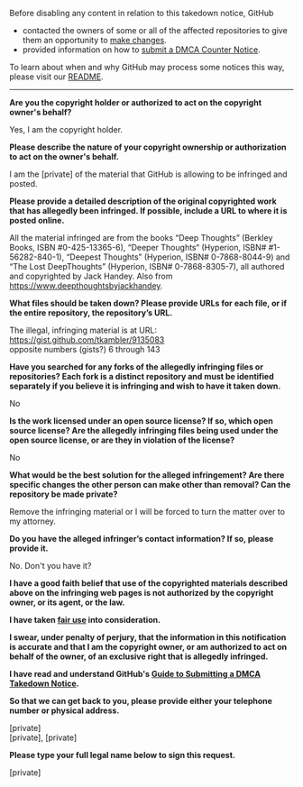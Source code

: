 Before disabling any content in relation to this takedown notice, GitHub
- contacted the owners of some or all of the affected repositories to give them an opportunity to [make changes](https://docs.github.com/en/github/site-policy/dmca-takedown-policy#a-how-does-this-actually-work).
- provided information on how to [submit a DMCA Counter Notice](https://docs.github.com/en/articles/guide-to-submitting-a-dmca-counter-notice).

To learn about when and why GitHub may process some notices this way, please visit our [README](https://github.com/github/dmca/blob/master/README.md).

---

**Are you the copyright holder or authorized to act on the copyright owner's behalf?**

Yes, I am the copyright holder.

**Please describe the nature of your copyright ownership or authorization to act on the owner's behalf.**

I am the [private] of the material that GitHub is allowing to be infringed and posted.

**Please provide a detailed description of the original copyrighted work that has allegedly been infringed. If possible, include a URL to where it is posted online.**

All the material infringed are from the books “Deep Thoughts” (Berkley Books, ISBN #0-425-13365-6), “Deeper Thoughts“ (Hyperion, ISBN# #1-56282-840-1), “Deepest Thoughts” (Hyperion, ISBN# 0-7868-8044-9) and “The Lost DeepThoughts” (Hyperion, ISBN# 0-7868-8305-7), all authored and copyrighted by Jack Handey.  Also from https://www.deepthoughtsbyjackhandey.

**What files should be taken down? Please provide URLs for each file, or if the entire repository, the repository’s URL.**

The illegal, infringing material is at URL:  
https://gist.github.com/tkambler/9135083  
opposite numbers (gists?) 6 through 143

**Have you searched for any forks of the allegedly infringing files or repositories? Each fork is a distinct repository and must be identified separately if you believe it is infringing and wish to have it taken down.**

No

**Is the work licensed under an open source license? If so, which open source license? Are the allegedly infringing files being used under the open source license, or are they in violation of the license?**

No

**What would be the best solution for the alleged infringement? Are there specific changes the other person can make other than removal? Can the repository be made private?**

Remove the infringing material or I will be forced to turn the matter over to my attorney.

**Do you have the alleged infringer’s contact information? If so, please provide it.**

No. Don't you have it?

**I have a good faith belief that use of the copyrighted materials described above on the infringing web pages is not authorized by the copyright owner, or its agent, or the law.**

**I have taken <a href="https://www.lumendatabase.org/topics/22">fair use</a> into consideration.**

**I swear, under penalty of perjury, that the information in this notification is accurate and that I am the copyright owner, or am authorized to act on behalf of the owner, of an exclusive right that is allegedly infringed.**

**I have read and understand GitHub's <a href="https://docs.github.com/articles/guide-to-submitting-a-dmca-takedown-notice/">Guide to Submitting a DMCA Takedown Notice</a>.**

**So that we can get back to you, please provide either your telephone number or physical address.**

[private]  
[private], [private]  

**Please type your full legal name below to sign this request.**

[private]
